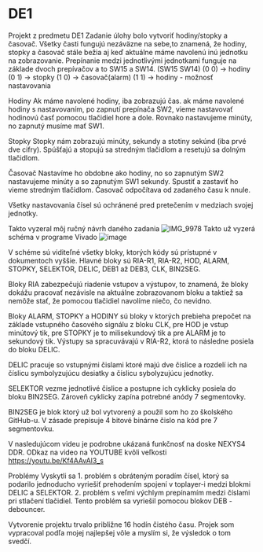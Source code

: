 # DE1
Projekt z predmetu DE1
Zadanie úlohy bolo vytvoriť hodiny/stopky a časovač. 
Všetky časti fungujú nezáväzne na sebe,to znamená, že hodiny, stopky a časovač stále bežia aj keď aktuálne máme navolenú inú jednotku na zobrazovanie. Prepínanie medzi jednotlivými jednotkami funguje na základe dvoch prepívačov a to SW15 a SW14. 
(SW15  SW14)
(0      0)   -> hodiny
(0      1)   -> stopky
(1      0)   -> časovač(alarm)
(1      1)   -> hodiny - možnosť nastavovania

Hodiny
Ak máme navolené hodiny, iba zobrazujú čas.
ak máme navolené hodiny s nastavovaním, po zapnutí prepínača SW2, vieme nastavovať hodinovú časť pomocou tlačidiel hore a dole. Rovnako nastavujeme minúty, no zapnutý musíme mať SW1.

Stopky
Stopky nám zobrazujú minúty, sekundy a stotiny sekúnd (iba prvé dve cifry). Spúšťajú a stopujú sa stredným tlačidlom a resetujú sa dolným tlačidlom.

Časovač
Nastavíme ho obdobne ako hodiny, no so zapnutým SW2 nastavujeme minúty a so zapnutým SW1 sekundy. Spustiť a zastaviť ho vieme stredným tlačidlom. Časovač odpočítava od zadaného času k nnule. 

Všetky nastavovania čísel sú ochránené pred pretečením v medziach svojej jednotky. 

Takto vyzeral môj ručný návrh daného zadania
![IMG_9978](https://github.com/user-attachments/assets/287c8105-c0ac-49e3-98e3-ec505015d783)
Takto už vyzerá schéma v programe Vivado
![image](https://github.com/user-attachments/assets/e76f9849-428b-4b01-b6a0-0cc551c070e3)

V schéme sú viditeľné všetky bloky, ktorých kódy sú prístupné v dokumentoch vyššie. Hlavné bloky sú RIA-R1, RIA-R2, HOD, ALARM, STOPKY, SELEKTOR, DELIC, DEB1 až DEB3, CLK, BIN2SEG.

Bloky RIA zabezpečujú riadenie vstupov a výstupov, to znamená, že bloky dokážu pracovať nezávisle na aktuálne zobrazovanom bloku a taktiež sa nemôže stať, že pomocou tlačidiel navolíme niečo, čo nevidno.

Bloky ALARM, STOPKY a HODINY sú bloky v ktorých prebieha prepočet na základe vstupného časového signálu z bloku CLK, pre HOD je vstup minútový tik, pre STOPKY je to milisekundový tik a pre ALARM je to sekundový tik. Výstupy sa spracuvávajú v RIA-R2, ktorá to následne posiela do bloku DELIC.

DELIC pracuje so vstupnými čislami ktoré majú dve čislice a rozdelí ich na číslicu symbolyzujúcu desiatky a číslicu sybolyzujúcu jednotky. 

SELEKTOR vezme jednotlivé čislice a postupne ich cyklicky posiela do bloku BIN2SEG. Zároveň cyklicky zapína potrebné anódy 7 segmentovky.

BIN2SEG je blok ktorý už bol vytvorený a použil som ho zo školského GitHub-u. V zásade prepisuje 4 bitové binárne čislo na kód pre 7 segmentovku. 

V nasledujúcom videu je podrobne ukázaná funkčnosť na doske NEXYS4 DDR. 
ODkaz na video na YOUTUBE kvôli veľkosti   https://youtu.be/Kf4AAvAl3_s

Problémy
Vyskytli sa 1. problém s obráteným poradím čísel, ktorý sa podarilo jednoducho vyriešiť prehodením spojení v toplayer-i medzi blokmi DELIC a SELEKTOR.
            2. problém s veľmi výchlym prepínamím medzi číslami pri stlačení tlačidiel. Tento problém sa vyriešil pomocou blokov DEB - debouncer.

Vytvorenie projektu trvalo približne 16 hodín čistého času. Projek som vypracoval podľa mojej najlepšej vôle a myslím si, že výsledok o tom svedčí.


